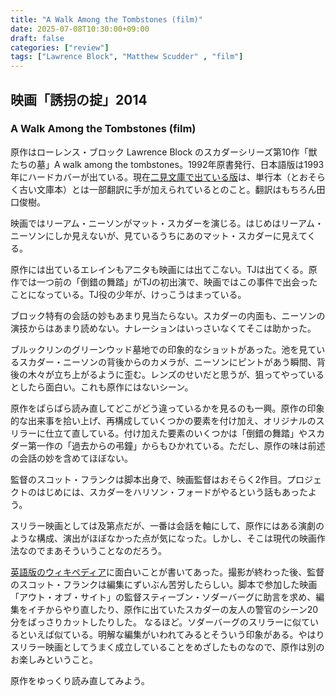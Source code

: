```yaml
---
title: "A Walk Among the Tombstones (film)"
date: 2025-07-08T10:30:00+09:00
draft: false
categories: ["review"]
tags: ["Lawrence Block", "Matthew Scudder" , "film"]
---
```


## 映画「誘拐の掟」2014
### A Walk Among the Tombstones (film)

原作はローレンス・ブロック Lawrence Block のスカダーシリーズ第10作「獣たちの墓」A walk among the tombstones。1992年原書発行、日本語版は1993年にハードカバーが出ている。現在[二見文庫で出ている版](https://www.futami.co.jp/book/3661)は、単行本（とおそらく古い文庫本）とは一部翻訳に手が加えられているとのこと。翻訳はもちろん田口俊樹。

映画ではリーアム・ニーソンがマット・スカダーを演じる。はじめはリーアム・ニーソンにしか見えないが、見ているうちにあのマット・スカダーに見えてくる。

原作には出ているエレインもアニタも映画には出てこない。TJは出てくる。原作では一つ前の「倒錯の舞踏」がTJの初出演で、映画ではこの事件で出会ったことになっている。TJ役の少年が、けっこうはまっている。

ブロック特有の会話の妙もあまり見当たらない。スカダーの内面も、ニーソンの演技からはあまり読めない。ナレーションはいっさいなくてそこは助かった。

ブルックリンのグリーンウッド墓地での印象的なショットがあった。池を見ているスカダー・ニーソンの背後からのカメラが、ニーソンにピントがあう瞬間、背後の木々が立ち上がるように歪む。レンズのせいだと思うが、狙ってやっているとしたら面白い。これも原作にはないシーン。

原作をぱらぱら読み直してどこがどう違っているかを見るのも一興。原作の印象的な出来事を拾い上げ、再構成していくつかの要素を付け加え、オリジナルのスリラーに仕立て直している。付け加えた要素のいくつかは「倒錯の舞踏」やスカダー第一作の「過去からの弔鐘」からもひかれている。ただし、原作の味は前述の会話の妙を含めてほぼない。

監督のスコット・フランクは脚本出身で、映画監督はおそらく2作目。プロジェクトのはじめには、スカダーをハリソン・フォードがやるという話もあったよう。

スリラー映画としては及第点だが、一番は会話を軸にして、原作にはある演劇のような構成、演出がほぼなかった点が気になった。しかし、そこは現代の映画作法なのでまあそういうことなのだろう。

[英語版のウィキペディア](https://en.wikipedia.org/wiki/A_Walk_Among_the_Tombstones_%28film%29)に面白いことが書いてあった。撮影が終わった後、監督のスコット・フランクは編集にずいぶん苦労したらしい。脚本で参加した映画「アウト・オブ・サイト」の監督スティーブン・ソダーバーグに助言を求め、編集をイチからやり直したり、原作に出ていたスカダーの友人の警官のシーン20分をばっさりカットしたりした。
なるほど。ソダーバーグのスリラーに似ているといえば似ている。明解な編集がいわれてみるとそういう印象がある。やはりスリラー映画としてうまく成立していることをめざしたものなので、原作は別のお楽しみということ。

原作をゆっくり読み直してみよう。